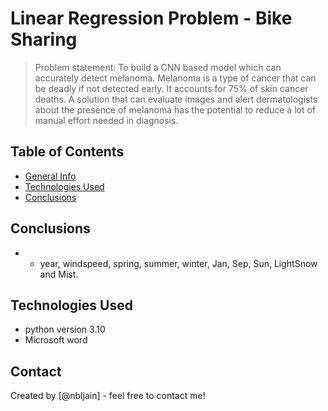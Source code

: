 # Linear Regression Problem - Bike Sharing

> Problem statement: To build a CNN based model which can accurately detect melanoma. Melanoma is a type of cancer that can be deadly if not detected early. It accounts for 75% of skin cancer deaths. A solution that can evaluate images and alert dermatologists about the presence of melanoma has the potential to reduce a lot of manual effort needed in diagnosis.

## Table of Contents
* [General Info](#general-information)
* [Technologies Used](#technologies-used)
* [Conclusions](#conclusions)

## Conclusions
-
    - year, windspeed, spring, summer, winter, Jan, Sep, Sun, LightSnow and Mist.

<!-- You don't have to answer all the questions - just the ones relevant to your project. -->


## Technologies Used
- python version 3.10
- Microsoft word

<!-- As the libraries versions keep on changing, it is recommended to mention the version of library used in this project -->


## Contact
Created by [@nbljain] - feel free to contact me!


<!-- Optional -->
<!-- ## License -->
<!-- This project is open source and available under the [... License](). -->

<!-- You don't have to include all sections - just the one's relevant to your project -->
